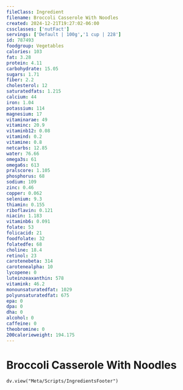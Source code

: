 ```yaml
---
fileClass: Ingredient
filename: Broccoli Casserole With Noodles
created: 2024-12-21T19:27:02-06:00
cssclasses: ['nutFact']
servings: ['Default | 100g','1 cup | 228']
id: 787493
foodgroup: Vegetables
calories: 103
fat: 3.28
protein: 4.11
carbohydrate: 15.05
sugars: 1.71
fiber: 2.2
cholesterol: 12
saturatedfats: 1.215
calcium: 44
iron: 1.04
potassium: 114
magnesium: 17
vitaminarae: 49
vitaminc: 20.9
vitaminb12: 0.08
vitamind: 0.2
vitamine: 0.8
netcarbs: 12.85
water: 76.66
omega3s: 61
omega6s: 613
pralscore: 1.105
phosphorus: 68
sodium: 109
zinc: 0.46
copper: 0.062
selenium: 9.3
thiamin: 0.155
riboflavin: 0.121
niacin: 1.183
vitaminb6: 0.091
folate: 53
folicacid: 21
foodfolate: 32
folatedfe: 68
choline: 18.4
retinol: 23
carotenebeta: 314
carotenealpha: 10
lycopene: 0
luteinzeaxanthin: 578
vitamink: 46.2
monounsaturatedfat: 1029
polyunsaturatedfat: 675
epa: 0
dpa: 0
dha: 0
alcohol: 0
caffeine: 0
theobromine: 0
200calorieweight: 194.175
---
```


# Broccoli Casserole With Noodles

```dataviewjs
dv.view("Meta/Scripts/IngredientsFooter")
```